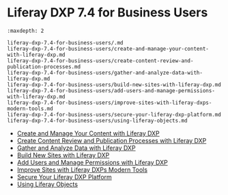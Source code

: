 # Liferay DXP 7.4 for Business Users

```{toctree}
:maxdepth: 2

liferay-dxp-7.4-for-business-users/.md
liferay-dxp-7.4-for-business-users/create-and-manage-your-content-with-liferay-dxp.md
liferay-dxp-7.4-for-business-users/create-content-review-and-publication-processes.md
liferay-dxp-7.4-for-business-users/gather-and-analyze-data-with-liferay-dxp.md
liferay-dxp-7.4-for-business-users/build-new-sites-with-liferay-dxp.md
liferay-dxp-7.4-for-business-users/add-users-and-manage-permissions-with-liferay-dxp.md
liferay-dxp-7.4-for-business-users/improve-sites-with-liferay-dxps-modern-tools.md
liferay-dxp-7.4-for-business-users/secure-your-liferay-dxp-platform.md
liferay-dxp-7.4-for-business-users/using-liferay-objects.md
```

* [Create and Manage Your Content with Liferay DXP](./liferay-dxp-7.4-for-business-users/create-and-manage-your-content-with-liferay-dxp.md)
* [Create Content Review and Publication Processes with Liferay DXP](./liferay-dxp-7.4-for-business-users/create-content-review-and-publication-processes-with-liferay-dxp.md)
* [Gather and Analyze Data with Liferay DXP](./add-users-and-manage-permissions-with-liferay-dxp/gather-and-analyze-data-with-liferay-dxp.md)
* [Build New Sites with Liferay DXP](./liferay-dxp-7.4-for-business-users/build-new-sites-with-liferay-dxp.md)
* [Add Users and Manage Permissions with Liferay DXP](./liferay-dxp-7.4-for-business-users/add-users-and-manage-permissions-with-liferay-dxp.md)
* [Improve Sites with Liferay DXPs Modern Tools](./liferay-dxp-7.4-for-business-users/improve-sites-with-liferay-dxps-modern-tools.md)
* [Secure Your Liferay DXP Platform](./liferay-dxp-7.4-for-business-users/secure-your-liferay-dxp-platform.md)
* [Using Liferay Objects](./liferay-dxp-7.4-for-business-users/using-liferay-objects.md)